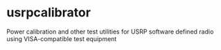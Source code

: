 # usrpcalibrator
Power calibration and other test utilities for USRP software defined radio using VISA-compatible test equipment 

